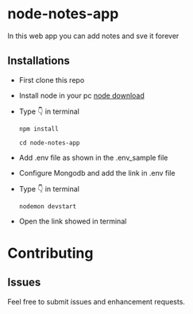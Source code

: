 # node-notes-app

In this web app you can add notes and sve it forever
## Installations 

 - First clone this repo
 - Install node in your pc [node download](https://nodejs.org/)
 - Type 👇 in terminal
 
    `npm install`
    
    `cd node-notes-app`
 - Add .env file as shown in the .env_sample file 
 - Configure Mongodb and add the link in .env file
 - Type 👇 in terminal
 
   `nodemon devstart`
 - Open the link showed in terminal
 
 
 Contributing 
=========================================
Issues
------
Feel free to submit issues and enhancement requests.